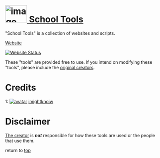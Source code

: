# <a href="https://schooltools.netlify.app/"><img src="https://i.ibb.co/DDKjf6n/image.png" alt="image" width="70px" height="55px" border="0" name="school-tools"></img> School Tools</a>
<a name="description"></a>"School Tools" is a collection of websites and scripts.

[Website][3]

[![Website Status](https://img.shields.io/hsts/preload/schooltools.netlify.app?label=Online%3A&logo=netlify)][3]

These "tools" are provided free to use.
If you intend on modifying these "tools", please include the [original creators][2].

# Credits

1: [![avatar](https://images.weserv.nl/?url=github.com/imightknoiw.png?v=4&h=25&w=25&fit=cover&mask=circle&maxage=7d)][1] [imightknoiw][1]

# Disclaimer

[The creator][1] is ___not___ responsible for how these tools are used or the people that use them.

return to [top](#school-tools)

[1]:https://github.com/imightknoiw "Developer"
[2]:#credits "Credits"
[3]:https://schooltools.netlify.app/ "Official Website"
